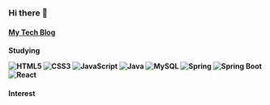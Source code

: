 ### Hi there 👋

<!--
**kd0547/kd0547** is a ✨ _special_ ✨ repository because its `README.md` (this file) appears on your GitHub profile.

Here are some ideas to get you started:

- 🔭 I’m currently working on ...
- 🌱 I’m currently learning ...
- 👯 I’m looking to collaborate on ...
- 🤔 I’m looking for help with ...
- 💬 Ask me about ...
- 📫 How to reach me: ...
- 😄 Pronouns: ...
- ⚡ Fun fact: ...
-->
<p><a href="https://sellore32.tistory.com/"><h4> My Tech Blog</a></p>
 




<p><h4> Studying</p>
<p>
	<img alt="HTML5" src ="https://img.shields.io/badge/HTML5-e34f26.svg?&style=for-the-badge&logo=HTML5&logoColor=white"/>
	<img alt="CSS3" src ="https://img.shields.io/badge/CSS3-1572B6.svg?&style=for-the-badge&logo=CSS3&logoColor=white"/>
	<img alt="JavaScript" src ="https://img.shields.io/badge/JavaScript-F7DF1E.svg?&style=for-the-badge&logo=JavaScript&logoColor=white"/>
	<img alt="Java" src ="https://img.shields.io/badge/Java-007396.svg?&style=for-the-badge&logo=Java&logoColor=white"/>
	<img alt="MySQL" src ="https://img.shields.io/badge/MySQL-4479A1.svg?&style=for-the-badge&logo=MySQL&logoColor=white"/>
	<img alt="Spring" src ="https://img.shields.io/badge/Spring-6DB33F.svg?&style=for-the-badge&logo=Spring&logoColor=white"/>
	<img alt="Spring Boot" src ="https://img.shields.io/badge/Spring Boot-6DB33F.svg?&style=for-the-badge&logo=Spring Boot&logoColor=white"/>
	<img alt="React" src ="https://img.shields.io/badge/React-61DAFB.svg?&style=for-the-badge&logo=React&logoColor=white"/>
	<!--<img alt="jQuery" src ="https://img.shields.io/badge/jQuery-0769AD.svg?&style=for-the-badge&logo=jQuery&logoColor=white"/> -->
	
</p>

<p><h4> Interest</p>
